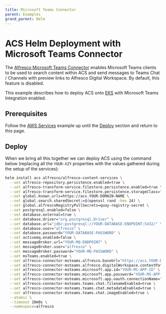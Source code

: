 ```yaml
---
title: Microsoft Teams Connector
parent: Examples
grand_parent: Helm
---
```


# ACS Helm Deployment with Microsoft Teams Connector

The [Alfresco Microsoft Teams Connector](https://support.hyland.com/p/alfresco) enables
Microsoft Teams clients to be used to search content within ACS and send
messages to Teams Chat / Channels with preview links to Alfresco Digital
Workspace. By default, this feature is disabled.

This example describes how to deploy ACS onto [EKS](https://aws.amazon.com/eks)
with Microsoft Teams Integration enabled.

## Prerequisites

Follow the [AWS Services](with-aws-services.md) example up until the
[Deploy](with-aws-services.md#deploy) section and return to this page.

## Deploy

When we bring all this together we can deploy ACS using the command below (replacing all the `YOUR-XZY` properties with the values gathered during the setup of the services):

```bash
helm install acs alfresco/alfresco-content-services \
  --set alfresco-repository.persistence.enabled=true \
  --set alfresco-transform-service.filestore.persistence.enabled=true \
  --set alfresco-transform-service.filestore.persistence.storageClass="nfs-client" \
  --set global.known_urls=https://acs.YOUR-DOMAIN-NAME \
  --set global.search.sharedSecret:=$(openssl rand -hex 24) \
  --set global.alfrescoRegistryPullSecrets=quay-registry-secret \
  --set postgresql.enabled=false \
  --set database.external=true \
  --set database.driver="org.postgresql.Driver" \
  --set database.url="jdbc:postgresql://YOUR-DATABASE-ENDPOINT:5432/" \
  --set database.user="alfresco" \
  --set database.password="YOUR-DATABASE-PASSWORD" \
  --set activemq.enabled=false \
  --set messageBroker.url="YOUR-MQ-ENDPOINT" \
  --set messageBroker.user="alfresco" \
  --set messageBroker.password="YOUR-MQ-PASSWORD" \
  --set msTeams.enabled=true \
  --set alfresco-connector-msteams.alfresco.baseUrl="https://acs.YOUR-DOMAIN-NAME:443" \
  --set alfresco-connector-msteams.alfresco.digitalWorkspace.contextPath="/workspace/" \
  --set alfresco-connector-msteams.microsoft.app.id="YOUR-MS-APP-ID" \
  --set alfresco-connector-msteams.microsoft.app.password="YOUR-MS-APP-PWD" \
  --set alfresco-connector-msteams.microsoft.app.oauth.connectionName="alfresco" \
  --set alfresco-connector-msteams.teams.chat.filenameEnabled=true \
  --set alfresco-connector-msteams.teams.chat.metadataEnabled=true \
  --set alfresco-connector-msteams.teams.chat.imageEnabled=true \
  --atomic \
  --timeout 10m0s \
  --namespace=alfresco
```
